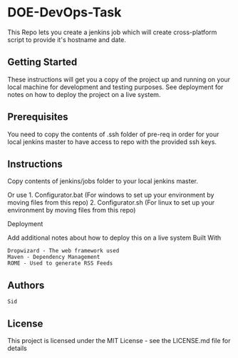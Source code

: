 # DOE-DevOps-Task

This Repo lets you create a jenkins job which will create cross-platform script to provide it's hostname and date.

## Getting Started

These instructions will get you a copy of the project up and running on your local machine for development and testing purposes. See deployment for notes on how to deploy the project on a live system.

## Prerequisites

You need to copy the contents of .ssh folder of pre-req in order for your local jenkins master to have access to repo with the provided ssh keys.

## Instructions

Copy contents of jenkins/jobs folder to your local jenkins master.

Or use
    1. Configurator.bat (For windows to set up your environment by moving files from this repo)
    2. Configurator.sh (For linux to set up your environment by moving files from this repo)

Deployment

Add additional notes about how to deploy this on a live system
Built With

    Dropwizard - The web framework used
    Maven - Dependency Management
    ROME - Used to generate RSS Feeds

## Authors

    Sid

## License

This project is licensed under the MIT License - see the LICENSE.md file for details
